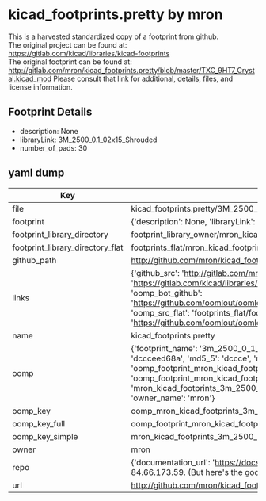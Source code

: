 # kicad_footprints.pretty by mron  
This is a harvested standardized copy of a footprint from github.  
The original project can be found at:  
https://gitlab.com/kicad/libraries/kicad-footprints  
The original footprint can be found at:
http://gitlab.com/mron/kicad_footprints.pretty/blob/master/TXC_9HT7_Crystal.kicad_mod
Please consult that link for additional, details, files, and license information.  
## Footprint Details
* description: None  
* libraryLink: 3M_2500_0.1_02x15_Shrouded  
* number_of_pads: 30  
## yaml dump  
| Key | Value |  
| --- | --- |  
| file | kicad_footprints.pretty/3M_2500_0.1_02x15_Shrouded.kicad_mod |  
| footprint | {'description': None, 'libraryLink': '3M_2500_0.1_02x15_Shrouded', 'number_of_pads': 30} |  
| footprint_library_directory | footprint_library_owner/mron_kicad_footprints.pretty |  
| footprint_library_directory_flat | footprints_flat/mron_kicad_footprints_3m_2500_0_1_02x15_shrouded/working |  
| github_path | http://github.com/mron/kicad_footprints.pretty/blob/master/3M_2500_0.1_02x15_Shrouded.kicad_mod |  
| links | {'github_src': 'http://gitlab.com/mron/kicad_footprints.pretty/blob/master/TXC_9HT7_Crystal.kicad_mod', 'github_src_repo': 'https://gitlab.com/kicad/libraries/kicad-footprints', 'oomp_bot': 'footprints/mron_kicad_footprints_3m_2500_0_1_02x15_shrouded/working', 'oomp_bot_github': 'https://github.com/oomlout/oomlout_oomp_footprint_bot/tree/main/footprints/mron_kicad_footprints_3m_2500_0_1_02x15_shrouded/working', 'oomp_src_flat': 'footprints_flat/footprints_flat/mron_kicad_footprints_3m_2500_0_1_02x15_shrouded/working', 'oomp_src_flat_github': 'https://github.com/oomlout/oomlout_oomp_footprint_src/tree/main/footprints_flat/mron_kicad_footprints_3m_2500_0_1_02x15_shrouded/working'} |  
| name | kicad_footprints.pretty |  
| oomp | {'footprint_name': '3m_2500_0_1_02x15_shrouded', 'library_name': 'kicad_footprints', 'md5': 'dccceed68a9e6f4b18d20a8a6f54b136', 'md5_10': 'dccceed68a', 'md5_5': 'dccce', 'md5_6': 'dcccee', 'oomp_key': 'oomp_mron_kicad_footprints_3m_2500_0_1_02x15_shrouded', 'oomp_key_extra': 'oomp_footprint_mron_kicad_footprints_3m_2500_0_1_02x15_shrouded', 'oomp_key_full': 'oomp_footprint_mron_kicad_footprints_3m_2500_0_1_02x15_shrouded_dcccee', 'oomp_key_simple': 'mron_kicad_footprints_3m_2500_0_1_02x15_shrouded', 'original_filename': 'kicad_footprints.pretty/3M_2500_0.1_02x15_Shrouded.kicad_mod', 'owner_name': 'mron'} |  
| oomp_key | oomp_mron_kicad_footprints_3m_2500_0_1_02x15_shrouded |  
| oomp_key_full | oomp_footprint_mron_kicad_footprints_3m_2500_0_1_02x15_shrouded |  
| oomp_key_simple | mron_kicad_footprints_3m_2500_0_1_02x15_shrouded |  
| owner | mron |  
| repo | {'documentation_url': 'https://docs.github.com/rest/overview/resources-in-the-rest-api#rate-limiting', 'message': "API rate limit exceeded for 84.66.173.59. (But here's the good news: Authenticated requests get a higher rate limit. Check out the documentation for more details.)"} |  
| url | http://github.com/mron/kicad_footprints.pretty |  

